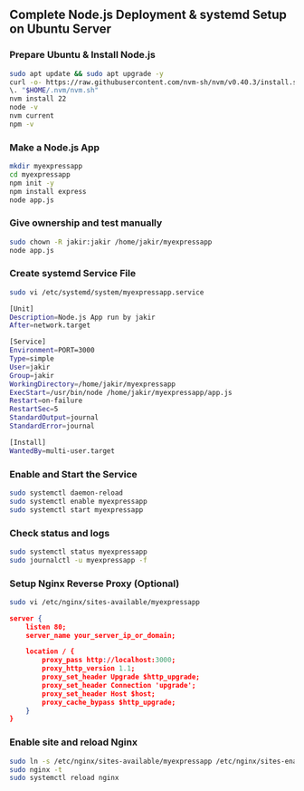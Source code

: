 ## Complete Node.js Deployment & systemd Setup on Ubuntu Server

### Prepare Ubuntu & Install Node.js
```bash
sudo apt update && sudo apt upgrade -y
curl -o- https://raw.githubusercontent.com/nvm-sh/nvm/v0.40.3/install.sh | bash
\. "$HOME/.nvm/nvm.sh"
nvm install 22
node -v
nvm current
npm -v
```

### Make a Node.js App

```bash
mkdir myexpressapp
cd myexpressapp
npm init -y
npm install express
node app.js
```

### Give ownership and test manually

```bash
sudo chown -R jakir:jakir /home/jakir/myexpressapp
node app.js
```

### Create systemd Service File

```bash
sudo vi /etc/systemd/system/myexpressapp.service
```

```bash
[Unit]
Description=Node.js App run by jakir
After=network.target

[Service]
Environment=PORT=3000
Type=simple
User=jakir
Group=jakir
WorkingDirectory=/home/jakir/myexpressapp
ExecStart=/usr/bin/node /home/jakir/myexpressapp/app.js
Restart=on-failure
RestartSec=5
StandardOutput=journal
StandardError=journal

[Install]
WantedBy=multi-user.target
```

### Enable and Start the Service

```bash
sudo systemctl daemon-reload
sudo systemctl enable myexpressapp
sudo systemctl start myexpressapp
```

### Check status and logs

```bash
sudo systemctl status myexpressapp
sudo journalctl -u myexpressapp -f
```

### Setup Nginx Reverse Proxy (Optional)

```bash
sudo vi /etc/nginx/sites-available/myexpressapp
```

```json
server {
    listen 80;
    server_name your_server_ip_or_domain;

    location / {
        proxy_pass http://localhost:3000;
        proxy_http_version 1.1;
        proxy_set_header Upgrade $http_upgrade;
        proxy_set_header Connection 'upgrade';
        proxy_set_header Host $host;
        proxy_cache_bypass $http_upgrade;
    }
}
```

### Enable site and reload Nginx

```bash
sudo ln -s /etc/nginx/sites-available/myexpressapp /etc/nginx/sites-enabled/
sudo nginx -t
sudo systemctl reload nginx
```

